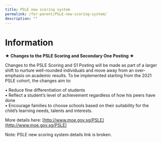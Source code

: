 ```yaml
---
title: PSLE new scoring system
permalink: /for-parent/PSLE-new-scoring-system/
description: ""
---
```

Information
=======================

**★ Changes to the PSLE Scoring and Secondary One Posting ★**

Changes to the PSLE Scoring and S1 Posting will be made as part of a larger shift to nurture well-rounded individuals and move away from an over-emphasis on academic results. To be implemented starting from the 2021 PSLE cohort, the changes aim to:

• Reduce fine differentiation of students  
• Reflect a student’s level of achievement regardless of how his peers have done  
• Encourage families to choose schools based on their suitability for the child’s learning needs, talents and interests.

  

More details here: [http://www.moe.gov.sg/PSLE](http://www.moe.gov.sg/PSLE)

Note: PSLE new scoring system details link is broken.